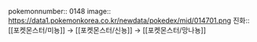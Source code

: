 pokemonnumber:: 0148
image:: https://data1.pokemonkorea.co.kr/newdata/pokedex/mid/014701.png
진화:: [[포켓몬스터/미뇽]] → [[포켓몬스터/신뇽]] → [[포켓몬스터/망나뇽]]
